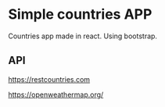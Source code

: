 # Simple countries APP

Countries app made in react.
Using bootstrap.

## API

https://restcountries.com

https://openweathermap.org/
